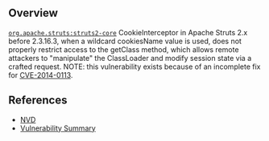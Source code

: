 ## Overview
[`org.apache.struts:struts2-core`](http://search.maven.org/#search%7Cga%7C1%7Ca%3A%22struts2-core%22)
CookieInterceptor in Apache Struts 2.x before 2.3.16.3, when a wildcard cookiesName value is used, does not properly restrict access to the getClass method, which allows remote attackers to "manipulate" the ClassLoader and modify session state via a crafted request.  NOTE: this vulnerability exists because of an incomplete fix for [CVE-2014-0113](https://snyk.io/vuln/SNYK-JAVA-ORGAPACHESTRUTS-30055).

## References

- [NVD](https://web.nvd.nist.gov/view/vuln/detail?vulnId=CVE-2014-0116)
- [Vulnerability Summary](http://struts.apache.org/docs/s2-022.html)

